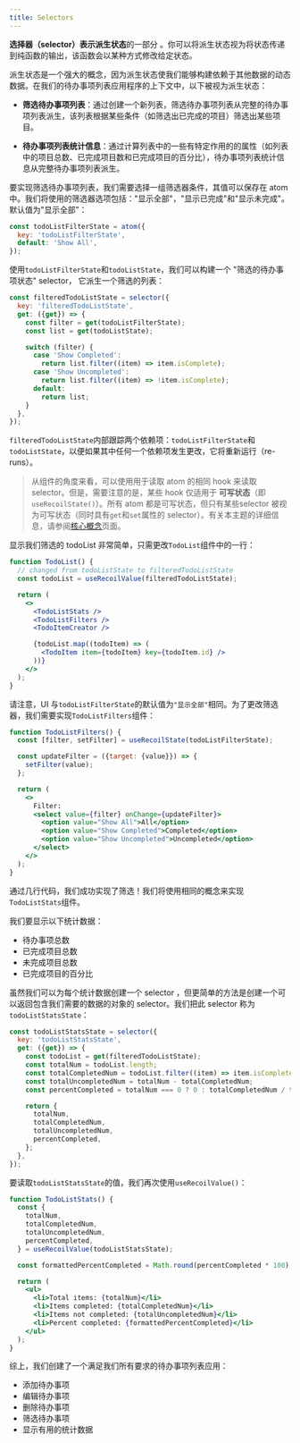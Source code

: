 ```yaml
---
title: Selectors
---
```


**选择器（selector）**表示**派生状态**的一部分 。你可以将派生状态视为将状态传递到纯函数的输出，该函数会以某种方式修改给定状态。

派生状态是一个强大的概念，因为派生状态使我们能够构建依赖于其他数据的动态数据。在我们的待办事项列表应用程序的上下文中，以下被视为派生状态：

- **筛选待办事项列表**：通过创建一个新列表，筛选待办事项列表从完整的待办事项列表派生，该列表根据某些条件（如筛选出已完成的项目）筛选出某些项目。

- **待办事项列表统计信息**：通过计算列表中的一些有特定作用的的属性（如列表中的项目总数、已完成项目数和已完成项目的百分比），待办事项列表统计信息从完整待办事项列表派生。

要实现筛选待办事项列表，我们需要选择一组筛选器条件，其值可以保存在 atom 中。我们将使用的筛选器选项包括："显示全部"，"显示已完成"和"显示未完成"。默认值为"显示全部"：

```javascript
const todoListFilterState = atom({
  key: 'todoListFilterState',
  default: 'Show All',
});
```

使用`todoListFilterState`和`todoListState`，我们可以构建一个 "筛选的待办事项状态" selector， 它派生一个筛选的列表：

```javascript
const filteredTodoListState = selector({
  key: 'filteredTodoListState',
  get: ({get}) => {
    const filter = get(todoListFilterState);
    const list = get(todoListState);

    switch (filter) {
      case 'Show Completed':
        return list.filter((item) => item.isComplete);
      case 'Show Uncompleted':
        return list.filter((item) => !item.isComplete);
      default:
        return list;
    }
  },
});
```

`filteredTodoListState`内部跟踪两个依赖项：`todoListFilterState`和`todoListState`，以便如果其中任何一个依赖项发生更改，它将重新运行（re-runs）。

> 从组件的角度来看，可以使用用于读取 atom 的相同 hook 来读取 selector。但是，需要注意的是，某些 hook 仅适用于 **可写状态**（即`useRecoilState()`）。所有 atom 都是可写状态，但只有某些selector 被视为可写状态（同时具有`get`和`set`属性的 selector）。有关本主题的详细信息，请参阅[核心概念](/docs/introduction/core-concepts)页面。

显示我们筛选的 todoList 非常简单，只需更改`TodoList`组件中的一行：

```jsx
function TodoList() {
  // changed from todoListState to filteredTodoListState
  const todoList = useRecoilValue(filteredTodoListState);

  return (
    <>
      <TodoListStats />
      <TodoListFilters />
      <TodoItemCreator />

      {todoList.map((todoItem) => (
        <TodoItem item={todoItem} key={todoItem.id} />
      ))}
    </>
  );
}
```

请注意，UI 与`todoListFilterState`的默认值为`"显示全部"`相同。为了更改筛选器，我们需要实现`TodoListFilters`组件：

```jsx
function TodoListFilters() {
  const [filter, setFilter] = useRecoilState(todoListFilterState);

  const updateFilter = ({target: {value}}) => {
    setFilter(value);
  };

  return (
    <>
      Filter:
      <select value={filter} onChange={updateFilter}>
        <option value="Show All">All</option>
        <option value="Show Completed">Completed</option>
        <option value="Show Uncompleted">Uncompleted</option>
      </select>
    </>
  );
}
```

通过几行代码，我们成功实现了筛选！我们将使用相同的概念来实现`TodoListStats`组件。

我们要显示以下统计数据：

- 待办事项总数
- 已完成项目总数
- 未完成项目总数
- 已完成项目的百分比

虽然我们可以为每个统计数据创建一个 selector ，但更简单的方法是创建一个可以返回包含我们需要的数据的对象的 selector。我们把此 selector 称为`todoListStatsState`：

```javascript
const todoListStatsState = selector({
  key: 'todoListStatsState',
  get: ({get}) => {
    const todoList = get(filteredTodoListState);
    const totalNum = todoList.length;
    const totalCompletedNum = todoList.filter((item) => item.isComplete).length;
    const totalUncompletedNum = totalNum - totalCompletedNum;
    const percentCompleted = totalNum === 0 ? 0 : totalCompletedNum / totalNum;

    return {
      totalNum,
      totalCompletedNum,
      totalUncompletedNum,
      percentCompleted,
    };
  },
});
```

要读取`todoListStatsState`的值，我们再次使用`useRecoilValue()`：

```jsx
function TodoListStats() {
  const {
    totalNum,
    totalCompletedNum,
    totalUncompletedNum,
    percentCompleted,
  } = useRecoilValue(todoListStatsState);

  const formattedPercentCompleted = Math.round(percentCompleted * 100);

  return (
    <ul>
      <li>Total items: {totalNum}</li>
      <li>Items completed: {totalCompletedNum}</li>
      <li>Items not completed: {totalUncompletedNum}</li>
      <li>Percent completed: {formattedPercentCompleted}</li>
    </ul>
  );
}
```

综上，我们创建了一个满足我们所有要求的待办事项列表应用：

- 添加待办事项
- 编辑待办事项
- 删除待办事项
- 筛选待办事项
- 显示有用的统计数据
